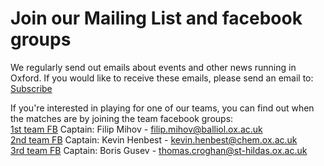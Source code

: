 # Join our Mailing List and facebook groups

We regularly send out emails about events and other news running in Oxford. If you would like to receive these emails, please send an email to:  
[Subscribe](http://eepurl.com/gn5Yxv)
	
[//]: # (mailto:chess-subscribe@maillist.ox.ac.uk)

If you're interested in playing for one of our teams, you can find out when the matches are by joining the team facebook groups:  
[1st team FB](https://www.facebook.com/groups/734823619926462/) Captain: Filip Mihov - [filip.mihov@balliol.ox.ac.uk](mailto:filip.mihov@balliol.ox.ac.uk)  
[2nd team FB](https://www.facebook.com/groups/175868265921649/) Captain: Kevin Henbest - [kevin.henbest@chem.ox.ac.uk](mailto:kevin.henbest@chem.ox.ac.uk)  
[3rd team FB](https://www.facebook.com/groups/513663908830628/) Captain: Boris Gusev - [thomas.croghan@st-hildas.ox.ac.uk](mailto:boris.gusev@st-hildas.ox.ac.uk)